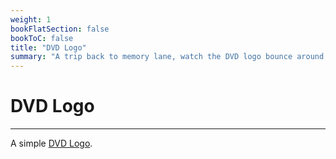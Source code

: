 ```yaml
---
weight: 1
bookFlatSection: false
bookToC: false
title: "DVD Logo"
summary: "A trip back to memory lane, watch the DVD logo bounce around in your web browser."
---
```


<!--markdownlint-disable MD025 -->

# DVD Logo

---

A simple [DVD Logo](/dvd.html).
